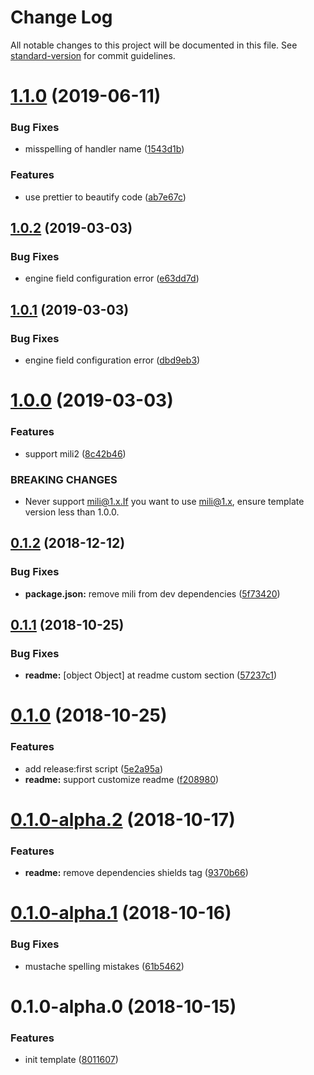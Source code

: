 # Change Log

All notable changes to this project will be documented in this file. See [standard-version](https://github.com/conventional-changelog/standard-version) for commit guidelines.

<a name="1.1.0"></a>
# [1.1.0](https://github.com/Val-istar-Guo/mili-template/compare/v1.0.2...v1.1.0) (2019-06-11)


### Bug Fixes

* misspelling of handler name ([1543d1b](https://github.com/Val-istar-Guo/mili-template/commit/1543d1b))


### Features

* use prettier to beautify code ([ab7e67c](https://github.com/Val-istar-Guo/mili-template/commit/ab7e67c))



<a name="1.0.2"></a>
## [1.0.2](https://github.com/Val-istar-Guo/mili-template/compare/v1.0.1...v1.0.2) (2019-03-03)


### Bug Fixes

* engine field configuration error ([e63dd7d](https://github.com/Val-istar-Guo/mili-template/commit/e63dd7d))



<a name="1.0.1"></a>
## [1.0.1](https://github.com/Val-istar-Guo/mili-template/compare/v1.0.0...v1.0.1) (2019-03-03)


### Bug Fixes

* engine field configuration error ([dbd9eb3](https://github.com/Val-istar-Guo/mili-template/commit/dbd9eb3))



<a name="1.0.0"></a>
# [1.0.0](https://github.com/Val-istar-Guo/mili-template/compare/v0.1.2...v1.0.0) (2019-03-03)


### Features

* support mili2 ([8c42b46](https://github.com/Val-istar-Guo/mili-template/commit/8c42b46))


### BREAKING CHANGES

* Never support mili@1.x.If you want to use mili@1.x, ensure template version less
than 1.0.0.



<a name="0.1.2"></a>
## [0.1.2](https://github.com/Val-istar-Guo/mili-template/compare/v0.1.1...v0.1.2) (2018-12-12)


### Bug Fixes

* **package.json:** remove mili from dev dependencies ([5f73420](https://github.com/Val-istar-Guo/mili-template/commit/5f73420))



<a name="0.1.1"></a>
## [0.1.1](https://github.com/Val-istar-Guo/mili-template/compare/v0.1.0...v0.1.1) (2018-10-25)


### Bug Fixes

* **readme:** [object Object] at readme custom section ([57237c1](https://github.com/Val-istar-Guo/mili-template/commit/57237c1))



<a name="0.1.0"></a>
# [0.1.0](https://github.com/Val-istar-Guo/mili-template/compare/v0.1.0-alpha.2...v0.1.0) (2018-10-25)


### Features

* add release:first script ([5e2a95a](https://github.com/Val-istar-Guo/mili-template/commit/5e2a95a))
* **readme:** support customize readme ([f208980](https://github.com/Val-istar-Guo/mili-template/commit/f208980))



<a name="0.1.0-alpha.2"></a>
# [0.1.0-alpha.2](https://github.com/Val-istar-Guo/mili-template/compare/v0.1.0-alpha.1...v0.1.0-alpha.2) (2018-10-17)


### Features

* **readme:** remove dependencies shields tag ([9370b66](https://github.com/Val-istar-Guo/mili-template/commit/9370b66))



<a name="0.1.0-alpha.1"></a>
# [0.1.0-alpha.1](https://github.com/Val-istar-Guo/mili-template/compare/v0.1.0-alpha.0...v0.1.0-alpha.1) (2018-10-16)


### Bug Fixes

* mustache spelling mistakes ([61b5462](https://github.com/Val-istar-Guo/mili-template/commit/61b5462))



<a name="0.1.0-alpha.0"></a>
# 0.1.0-alpha.0 (2018-10-15)


### Features

* init template ([8011607](https://github.com/Val-istar-Guo/mili-template/commit/8011607))
